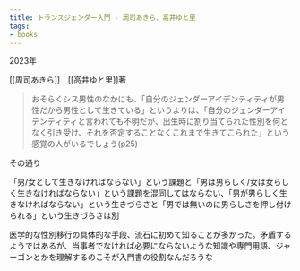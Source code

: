 ```yaml
---
title: トランスジェンダー入門 - 周司あきら、高井ゆと里
tags: 
- books
---
```


2023年

[[周司あきら]]　[[高井ゆと里]]著

> おそらくシス男性のなかにも、「自分のジェンダーアイデンティティが男性だから男性として生きている」というよりは、「自分のジェンダーアイデンティティと言われても不明だが、出生時に割り当てられた性別を何となく引き受け、それを否定することなくこれまで生きてこられた」という感覚の人がいるでしょう(p25)

その通り

「男/女として生きなければならない」という課題と「男は男らしく/女は女らしく生きなければならない」という課題を混同してはならない、「男が男らしく生きなければならない」という生きづらさと「男では無いのに男らしさを押し付けられる」という生きづらさは別

医学的な性別移行の具体的な手段、流石に初めて知ることが多かった。矛盾するようではあるが、当事者でなければ必要にならないような知識や専門用語、ジャーゴンとかを理解するのこそが入門書の役割なんだろうな

